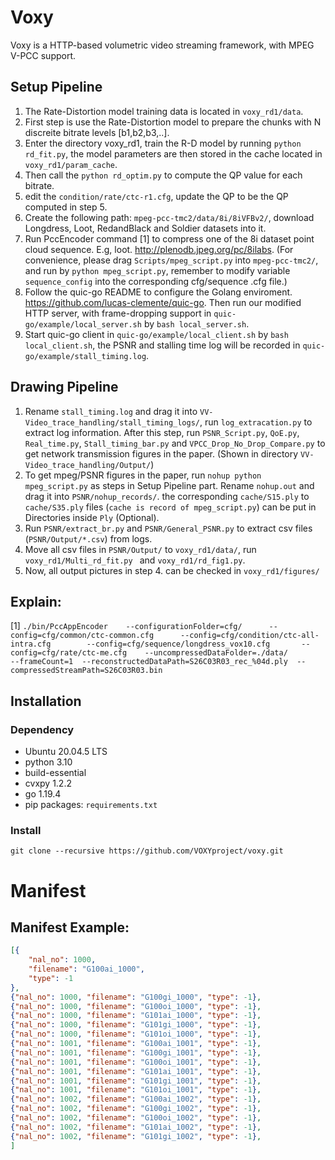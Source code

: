 # Voxy
Voxy is a HTTP-based volumetric video streaming framework, with MPEG V-PCC support.
## Setup Pipeline
1. The Rate-Distortion model training data is located in `voxy_rd1/data`. 
2. First step is use the Rate-Distortion model to prepare the chunks with N discreite bitrate levels [b1,b2,b3,..].
3. Enter the directory voxy_rd1, train the R-D model by running `python rd_fit.py`, the model parameters are then stored in the cache located in `voxy_rd1/param_cache`.
4. Then call the `python rd_optim.py` to compute the QP value for each bitrate.
5. edit the `condition/rate/ctc-r1.cfg`, update the QP to be the QP computed in step 5.
6. Create the following path: `mpeg-pcc-tmc2/data/8i/8iVFBv2/`, download Longdress, Loot, RedandBlack and Soldier datasets into it. 
7. Run PccEncoder command [1] to compress one of the 8i dataset point cloud sequence. E.g, loot. http://plenodb.jpeg.org/pc/8ilabs. (For convenience, please drag `Scripts/mpeg_script.py` into `mpeg-pcc-tmc2/`, and run by `python mpeg_script.py`, remember to modify variable `sequence_config` into the corresponding cfg/sequence .cfg file.)
8. Follow the quic-go README to configure the Golang enviroment. https://github.com/lucas-clemente/quic-go. Then run our modified HTTP server, with frame-dropping support in `quic-go/example/local_server.sh` by `bash local_server.sh`.
9. Start quic-go client in `quic-go/example/local_client.sh` by `bash local_client.sh`, the PSNR and stalling time log will be recorded in `quic-go/example/stall_timing.log`.
## Drawing Pipeline
1. Rename `stall_timing.log` and drag it into `VV-Video_trace_handling/stall_timing_logs/`, run `log_extracation.py` to extract log information. After this step, run `PSNR_Script.py`, `QoE.py`, `Real_time.py`, `Stall_timing_bar.py` and `VPCC_Drop_No_Drop_Compare.py` to get network transmission figures in the paper. (Shown in directory `VV-Video_trace_handling/Output/`)
2. To get mpeg/PSNR figures in the paper, run `nohup python mpeg_script.py` as steps in Setup Pipeline part. Rename `nohup.out` and drag it into `PSNR/nohup_records/`. the corresponding `cache/S15.ply` to `cache/S35.ply` files (`cache is record of mpeg_script.py`) can be put in Directories inside `Ply` (Optional).
3. Run `PSNR/extract_br.py` and `PSNR/General_PSNR.py` to extract csv files (`PSNR/Output/*.csv`) from logs.
4. Move all csv files in `PSNR/Output/` to `voxy_rd1/data/`, run `voxy_rd1/Multi_rd_fit.py ` and `voxy_rd1/rd_fig1.py`.
5. Now, all output pictures in step 4. can be checked in `voxy_rd1/figures/`

## Explain:
[1] `./bin/PccAppEncoder    --configurationFolder=cfg/      --config=cfg/common/ctc-common.cfg      --config=cfg/condition/ctc-all-intra.cfg        --config=cfg/sequence/longdress_vox10.cfg       --config=cfg/rate/ctc-me.cfg    --uncompressedDataFolder=./data/         --frameCount=1  --reconstructedDataPath=S26C03R03_rec_%04d.ply  --compressedStreamPath=S26C03R03.bin`

## Installation
### Dependency
+ Ubuntu 20.04.5 LTS
+ python 3.10
+ build-essential
+ cvxpy 1.2.2
+ go 1.19.4
+ pip packages: `requirements.txt`
### Install

`git clone --recursive https://github.com/VOXYproject/voxy.git`

# Manifest
## Manifest Example:
```json
[{
    "nal_no": 1000, 
    "filename": "G100ai_1000", 
    "type": -1
},
{"nal_no": 1000, "filename": "G100gi_1000", "type": -1}, 
{"nal_no": 1000, "filename": "G100oi_1000", "type": -1}, 
{"nal_no": 1000, "filename": "G101ai_1000", "type": -1}, 
{"nal_no": 1000, "filename": "G101gi_1000", "type": -1}, 
{"nal_no": 1000, "filename": "G101oi_1000", "type": -1}, 
{"nal_no": 1001, "filename": "G100ai_1001", "type": -1}, 
{"nal_no": 1001, "filename": "G100gi_1001", "type": -1}, 
{"nal_no": 1001, "filename": "G100oi_1001", "type": -1}, 
{"nal_no": 1001, "filename": "G101ai_1001", "type": -1}, 
{"nal_no": 1001, "filename": "G101gi_1001", "type": -1}, 
{"nal_no": 1001, "filename": "G101oi_1001", "type": -1}, 
{"nal_no": 1002, "filename": "G100ai_1002", "type": -1}, 
{"nal_no": 1002, "filename": "G100gi_1002", "type": -1}, 
{"nal_no": 1002, "filename": "G100oi_1002", "type": -1}, 
{"nal_no": 1002, "filename": "G101ai_1002", "type": -1}, 
{"nal_no": 1002, "filename": "G101gi_1002", "type": -1},
]
```
